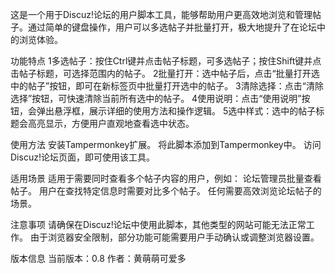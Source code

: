 
这是一个用于Discuz!论坛的用户脚本工具，能够帮助用户更高效地浏览和管理帖子。通过简单的键盘操作，用户可以多选帖子并批量打开，极大地提升了在论坛中的浏览体验。


功能特点
1多选帖子：按住Ctrl键并点击帖子标题，可多选帖子；按住Shift键并点击帖子标题，可选择范围内的帖子。
2批量打开：选中帖子后，点击“批量打开选中的帖子”按钮，即可在新标签页中批量打开选中的帖子。
3清除选择：点击“清除选择”按钮，可快速清除当前所有选中的帖子。
4使用说明：点击“使用说明”按钮，会弹出悬浮框，展示详细的使用方法和操作逻辑。
5选中样式：选中的帖子标题会高亮显示，方便用户直观地查看选中状态。

使用方法
安装Tampermonkey扩展。
将此脚本添加到Tampermonkey中。
访问Discuz!论坛页面，即可使用该工具。

适用场景
适用于需要同时查看多个帖子内容的用户，例如：
论坛管理员批量查看帖子。
用户在查找特定信息时需要对比多个帖子。
任何需要高效浏览论坛帖子的场景。

注意事项
请确保在Discuz!论坛中使用此脚本，其他类型的网站可能无法正常工作。
由于浏览器安全限制，部分功能可能需要用户手动确认或调整浏览器设置。


版本信息
当前版本：0.8
作者：黄萌萌可爱多
